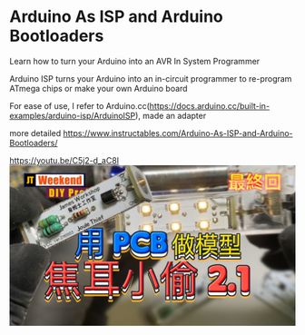 # Arduino As ISP and Arduino Bootloaders

Learn how to turn your Arduino into an AVR In System Programmer

Arduino ISP turns your Arduino into an in-circuit programmer to re-program ATmega chips or make your own Arduino board

For ease of use, I refer to Arduino.cc(https://docs.arduino.cc/built-in-examples/arduino-isp/ArduinoISP), made an adapter

more detailed 
https://www.instructables.com/Arduino-As-ISP-and-Arduino-Bootloaders/

  <a href="https://youtu.be/C5j2-d_aC8I">https://youtu.be/C5j2-d_aC8I</a>
    ![github](https://github.com/James-workshop/Joule-Thief/blob/main/cover_photo%202.jpg "Youtube Cover Photo")

